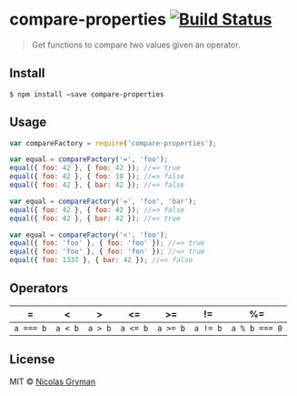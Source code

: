 # compare-properties [![Build Status](https://travis-ci.org/ngryman/compare-properties.svg?branch=master)](https://travis-ci.org/ngryman/compare-properties)

> Get functions to compare two values given an operator.


## Install

```
$ npm install —save compare-properties
```


## Usage

```js
var compareFactory = require('compare-properties');

var equal = compareFactory('=', 'foo');
equal({ foo: 42 }, { foo: 42 }); //=> true
equal({ foo: 42 }, { foo: 10 }); //=> false
equal({ foo: 42 }, { bar: 42 }); //=> false

var equal = compareFactory('=', 'foo', 'bar');
equal({ foo: 42 }, { foo: 42 }); //=> false
equal({ foo: 42 }, { bar: 42 }); //=> true

var equal = compareFactory('<', 'foo');
equal({ foo: 'foo' }, { foo: 'foo' }); //=> true
equal({ foo: 'foo' }, { foo: 'fon' }); //=> true
equal({ foo: 1337 }, { bar: 42 }); //=> false
```


## Operators

| =         | <       | >       | <=       | >=       | !=       | %=            |
| --------- | ------- | ------- | -------- | -------- | -------- | ------------- |
| `a === b` | `a < b` | `a > b` | `a <= b` | `a >= b` | `a != b` | `a % b === 0` |


## License

MIT © [Nicolas Gryman](http://ngryman.sh)
